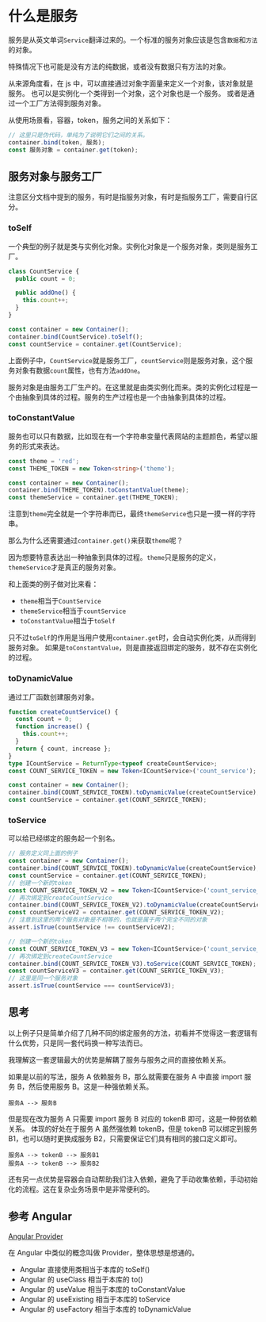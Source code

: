 # 什么是服务

服务是从英文单词`Service`翻译过来的。一个标准的服务对象应该是包含`数据`和`方法`的对象。

特殊情况下也可能是没有方法的纯数据，或者没有数据只有方法的对象。

从来源角度看，在 js 中，可以直接通过对象字面量来定义一个对象，该对象就是服务。
也可以是实例化一个类得到一个对象，这个对象也是一个服务。
或者是通过一个工厂方法得到服务对象。

从使用场景看，容器，token，服务之间的关系如下：

```ts
// 这里只是伪代码，单纯为了说明它们之间的关系。
container.bind(token, 服务);
const 服务对象 = container.get(token);
```

## 服务对象与服务工厂

注意区分文档中提到的服务，有时是指服务对象，有时是指服务工厂，需要自行区分。

### toSelf

一个典型的例子就是类与实例化对象。实例化对象是一个服务对象，类则是服务工厂。

```ts
class CountService {
  public count = 0;

  public addOne() {
    this.count++;
  }
}

const container = new Container();
container.bind(CountService).toSelf();
const countService = container.get(CountService);
```

上面例子中，`CountService`就是服务工厂，`countService`则是服务对象，这个服务对象有数据`count`属性，也有方法`addOne`。

服务对象是由服务工厂生产的。在这里就是由类实例化而来。类的实例化过程是一个由抽象到具体的过程。服务的生产过程也是一个由抽象到具体的过程。

### toConstantValue

服务也可以只有数据，比如现在有一个字符串变量代表网站的主题颜色，希望以服务的形式来表达。

```ts
const theme = 'red';
const THEME_TOKEN = new Token<string>('theme');

const container = new Container();
container.bind(THEME_TOKEN).toConstantValue(theme);
const themeService = container.get(THEME_TOKEN);
```

注意到`theme`完全就是一个字符串而已，最终`themeService`也只是一摸一样的字符串。

那么为什么还需要通过`container.get()`来获取`theme`呢？

因为想要特意表达出一种抽象到具体的过程。`theme`只是服务的定义，`themeService`才是真正的服务对象。

和上面类的例子做对比来看：

- `theme`相当于`CountService`
- `themeService`相当于`countService`
- `toConstantValue`相当于`toSelf`

只不过`toSelf`的作用是当用户使用`container.get`时，会自动实例化类，从而得到服务对象。
如果是`toConstantValue`，则是直接返回绑定的服务，就不存在实例化的过程。

### toDynamicValue

通过工厂函数创建服务对象。

```ts
function createCountService() {
  const count = 0;
  function increase() {
    this.count++;
  }
  return { count, increase };
}
type ICountService = ReturnType<typeof createCountService>;
const COUNT_SERVICE_TOKEN = new Token<ICountService>('count_service');

const container = new Container();
container.bind(COUNT_SERVICE_TOKEN).toDynamicValue(createCountService);
const countService = container.get(COUNT_SERVICE_TOKEN);
```

### toService

可以给已经绑定的服务起一个别名。

```ts
// 服务定义同上面的例子
const container = new Container();
container.bind(COUNT_SERVICE_TOKEN).toDynamicValue(createCountService);
const countService = container.get(COUNT_SERVICE_TOKEN);
// 创建一个新的token
const COUNT_SERVICE_TOKEN_V2 = new Token<ICountService>('count_service_v2');
// 再次绑定到createCountService
container.bind(COUNT_SERVICE_TOKEN_V2).toDynamicValue(createCountService);
const countServiceV2 = container.get(COUNT_SERVICE_TOKEN_V2);
// 注意到这里的两个服务对象是不相等的，也就是属于两个完全不同的对象
assert.isTrue(countService !== countServiceV2);

// 创建一个新的token
const COUNT_SERVICE_TOKEN_V3 = new Token<ICountService>('count_service_v3');
// 再次绑定到createCountService
container.bind(COUNT_SERVICE_TOKEN_V3).toService(COUNT_SERVICE_TOKEN);
const countServiceV3 = container.get(COUNT_SERVICE_TOKEN_V3);
// 这里是同一个服务对象
assert.isTrue(countService === countServiceV3);
```

## 思考

以上例子只是简单介绍了几种不同的绑定服务的方法，初看并不觉得这一套逻辑有什么优势，只是同一套代码换一种写法而已。

我理解这一套逻辑最大的优势是解耦了服务与服务之间的直接依赖关系。

如果是以前的写法，服务 A 依赖服务 B，那么就需要在服务 A 中直接 import 服务 B，然后使用服务 B。这是一种强依赖关系。

```
服务A --> 服务B
```

但是现在改为服务 A 只需要 import 服务 B 对应的 tokenB 即可，这是一种弱依赖关系。
体现的好处在于服务 A 虽然强依赖 tokenB，但是 tokenB 可以绑定到服务 B1，也可以随时更换成服务 B2，只需要保证它们具有相同的接口定义即可。

```
服务A --> tokenB --> 服务B1
服务A --> tokenB --> 服务B2
```

还有另一点优势是容器会自动帮助我们注入依赖，避免了手动收集依赖，手动初始化的流程。这在复杂业务场景中是非常便利的。

## 参考 Angular

[Angular Provider](https://v17.angular.cn/guide/dependency-injection-providers)

在 Angular 中类似的概念叫做 Provider，整体思想是想通的。

- Angular 直接使用类相当于本库的 toSelf()
- Angular 的 useClass 相当于本库的 to()
- Angular 的 useValue 相当于本库的 toConstantValue
- Angular 的 useExisting 相当于本库的 toService
- Angular 的 useFactory 相当于本库的 toDynamicValue
